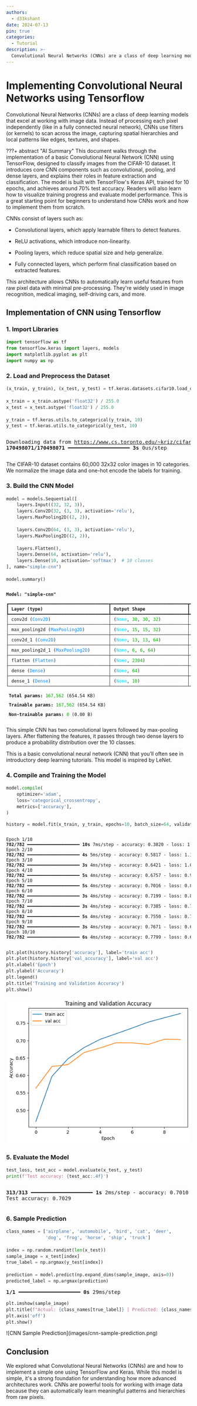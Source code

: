 ```yaml
---
authors:
  - d33kshant
date: 2024-07-13
pin: true
categories:
  - Tutorial
description: >-
  Convolutional Neural Networks (CNNs) are a class of deep learning models that excel at working with image data. Instead of processing each pixel independently (like in a fully connected neural network), CNNs use filters (or kernels) to scan across the image, capturing spatial hierarchies and local patterns like edges, textures, and shapes.
---
```


# Implementing Convolutional Neural Networks using Tensorflow

Convolutional Neural Networks (CNNs) are a class of deep learning models that excel at working with image data. Instead of processing each pixel independently (like in a fully connected neural network), CNNs use filters (or kernels) to scan across the image, capturing spatial hierarchies and local patterns like edges, textures, and shapes.

<!-- more -->

???+ abstract "AI Summary"
    This document walks through the implementation of a basic Convolutional Neural Network (CNN) using TensorFlow, designed to classify images from the CIFAR-10 dataset. It introduces core CNN components such as convolutional, pooling, and dense layers, and explains their roles in feature extraction and classification. The model is built with TensorFlow's Keras API, trained for 10 epochs, and achieves around 70% test accuracy. Readers will also learn how to visualize training progress and evaluate model performance. This is a great starting point for beginners to understand how CNNs work and how to implement them from scratch.

CNNs consist of layers such as:

-   Convolutional layers, which apply learnable filters to detect features.

-   ReLU activations, which introduce non-linearity.

-   Pooling layers, which reduce spatial size and help generalize.

-   Fully connected layers, which perform final classification based on extracted features.

This architecture allows CNNs to automatically learn useful features from raw pixel data with minimal pre-processing. They're widely used in image recognition, medical imaging, self-driving cars, and more.

## Implementation of CNN using Tensorflow

### 1. Import Libraries

```python
import tensorflow as tf
from tensorflow.keras import layers, models
import matplotlib.pyplot as plt
import numpy as np
```

### 2. Load and Preprocess the Dataset

```python
(x_train, y_train), (x_test, y_test) = tf.keras.datasets.cifar10.load_data()

x_train = x_train.astype('float32') / 255.0
x_test = x_test.astype('float32') / 255.0

y_train = tf.keras.utils.to_categorical(y_train, 10)
y_test = tf.keras.utils.to_categorical(y_test, 10)
```
<div class="result" style="overflow-x: auto;" markdown>
<pre>Downloading data from <a rel="nofollow" target="_blank" href="https://www.cs.toronto.edu/~kriz/cifar-10-python.tar.gz">https://www.cs.toronto.edu/~kriz/cifar-10-python.tar.gz</a>
<span style="font-weight: bold;">170498071/170498071</span><span> </span><span style="color: var(--ansi-green);">━━━━━━━━━━━━━━━━━━━━</span><span> </span><span style="font-weight: bold;">3s</span><span> 0us/step
</span></pre>
</div>

The CIFAR-10 dataset contains 60,000 32x32 color images in 10 categories. We normalize the image data and one-hot encode the labels for training.

### 3. Build the CNN Model

```python
model = models.Sequential([
    layers.Input((32, 32, 3)),
    layers.Conv2D(32, (3, 3), activation='relu'),
    layers.MaxPooling2D((2, 2)),

    layers.Conv2D(64, (3, 3), activation='relu'),
    layers.MaxPooling2D((2, 2)),

    layers.Flatten(),
    layers.Dense(64, activation='relu'),
    layers.Dense(10, activation='softmax')  # 10 classes
], name="simple-cnn")

model.summary()
```
<div class="result" markdown style="font-size: .85em; overflow-x: auto;">
<div id="output-area"><span id="output-header"> </span><div id="output-body"><div class="display_data output-id-1"><div class="output_subarea output_html rendered_html"><pre style="white-space:pre;overflow-x:auto;line-height:normal;font-family:Menlo,'DejaVu Sans Mono',consolas,'Courier New',monospace"><span style="font-weight: bold">Model: "simple-cnn"</span>
</pre>
</div></div><div class="display_data output-id-2"><div class="output_subarea output_html rendered_html"><pre style="white-space:pre;overflow-x:auto;line-height:normal;font-family:Menlo,'DejaVu Sans Mono',consolas,'Courier New',monospace">┏━━━━━━━━━━━━━━━━━━━━━━━━━━━━━━━━━━━━━━┳━━━━━━━━━━━━━━━━━━━━━━━━━━━━━┳━━━━━━━━━━━━━━━━━┓
┃<span style="font-weight: bold"> Layer (type)                         </span>┃<span style="font-weight: bold"> Output Shape                </span>┃<span style="font-weight: bold">         Param # </span>┃
┡━━━━━━━━━━━━━━━━━━━━━━━━━━━━━━━━━━━━━━╇━━━━━━━━━━━━━━━━━━━━━━━━━━━━━╇━━━━━━━━━━━━━━━━━┩
│ conv2d (<span style="color: #0087ff; text-decoration-color: #0087ff">Conv2D</span>)                      │ (<span style="color: #00d7ff; text-decoration-color: #00d7ff">None</span>, <span style="color: #00af00; text-decoration-color: #00af00">30</span>, <span style="color: #00af00; text-decoration-color: #00af00">30</span>, <span style="color: #00af00; text-decoration-color: #00af00">32</span>)          │             <span style="color: #00af00; text-decoration-color: #00af00">896</span> │
├──────────────────────────────────────┼─────────────────────────────┼─────────────────┤
│ max_pooling2d (<span style="color: #0087ff; text-decoration-color: #0087ff">MaxPooling2D</span>)         │ (<span style="color: #00d7ff; text-decoration-color: #00d7ff">None</span>, <span style="color: #00af00; text-decoration-color: #00af00">15</span>, <span style="color: #00af00; text-decoration-color: #00af00">15</span>, <span style="color: #00af00; text-decoration-color: #00af00">32</span>)          │               <span style="color: #00af00; text-decoration-color: #00af00">0</span> │
├──────────────────────────────────────┼─────────────────────────────┼─────────────────┤
│ conv2d_1 (<span style="color: #0087ff; text-decoration-color: #0087ff">Conv2D</span>)                    │ (<span style="color: #00d7ff; text-decoration-color: #00d7ff">None</span>, <span style="color: #00af00; text-decoration-color: #00af00">13</span>, <span style="color: #00af00; text-decoration-color: #00af00">13</span>, <span style="color: #00af00; text-decoration-color: #00af00">64</span>)          │          <span style="color: #00af00; text-decoration-color: #00af00">18,496</span> │
├──────────────────────────────────────┼─────────────────────────────┼─────────────────┤
│ max_pooling2d_1 (<span style="color: #0087ff; text-decoration-color: #0087ff">MaxPooling2D</span>)       │ (<span style="color: #00d7ff; text-decoration-color: #00d7ff">None</span>, <span style="color: #00af00; text-decoration-color: #00af00">6</span>, <span style="color: #00af00; text-decoration-color: #00af00">6</span>, <span style="color: #00af00; text-decoration-color: #00af00">64</span>)            │               <span style="color: #00af00; text-decoration-color: #00af00">0</span> │
├──────────────────────────────────────┼─────────────────────────────┼─────────────────┤
│ flatten (<span style="color: #0087ff; text-decoration-color: #0087ff">Flatten</span>)                    │ (<span style="color: #00d7ff; text-decoration-color: #00d7ff">None</span>, <span style="color: #00af00; text-decoration-color: #00af00">2304</span>)                │               <span style="color: #00af00; text-decoration-color: #00af00">0</span> │
├──────────────────────────────────────┼─────────────────────────────┼─────────────────┤
│ dense (<span style="color: #0087ff; text-decoration-color: #0087ff">Dense</span>)                        │ (<span style="color: #00d7ff; text-decoration-color: #00d7ff">None</span>, <span style="color: #00af00; text-decoration-color: #00af00">64</span>)                  │         <span style="color: #00af00; text-decoration-color: #00af00">147,520</span> │
├──────────────────────────────────────┼─────────────────────────────┼─────────────────┤
│ dense_1 (<span style="color: #0087ff; text-decoration-color: #0087ff">Dense</span>)                      │ (<span style="color: #00d7ff; text-decoration-color: #00d7ff">None</span>, <span style="color: #00af00; text-decoration-color: #00af00">10</span>)                  │             <span style="color: #00af00; text-decoration-color: #00af00">650</span> │
└──────────────────────────────────────┴─────────────────────────────┴─────────────────┘
</pre>
</div></div><div class="display_data output-id-3"><div class="output_subarea output_html rendered_html"><pre style="white-space:pre;overflow-x:auto;line-height:normal;font-family:Menlo,'DejaVu Sans Mono',consolas,'Courier New',monospace"><span style="font-weight: bold"> Total params: </span><span style="color: #00af00; text-decoration-color: #00af00">167,562</span> (654.54 KB)
</pre>
</div></div><div class="display_data output-id-4"><div class="output_subarea output_html rendered_html"><pre style="white-space:pre;overflow-x:auto;line-height:normal;font-family:Menlo,'DejaVu Sans Mono',consolas,'Courier New',monospace"><span style="font-weight: bold"> Trainable params: </span><span style="color: #00af00; text-decoration-color: #00af00">167,562</span> (654.54 KB)
</pre>
</div></div><div class="display_data output-id-5"><div class="output_subarea output_html rendered_html"><pre style="white-space:pre;overflow-x:auto;line-height:normal;font-family:Menlo,'DejaVu Sans Mono',consolas,'Courier New',monospace"><span style="font-weight: bold"> Non-trainable params: </span><span style="color: #00af00; text-decoration-color: #00af00">0</span> (0.00 B)
</pre>
</div></div></div><span id="output-footer"></span></div>
</div>


This simple CNN has two convolutional layers followed by max-pooling layers. After flattening the features, it passes through two dense layers to produce a probability distribution over the 10 classes.

This is a basic convolutional neural network (CNN) that you’ll often see in introductory deep learning tutorials. This model is inspired by LeNet.

### 4.  Compile and Training the Model

```python
model.compile(
    optimizer='adam',
    loss='categorical_crossentropy',
    metrics=['accuracy'],
)
```

```python
history = model.fit(x_train, y_train, epochs=10, batch_size=64, validation_data=(x_test, y_test), )
```

<div class="result" markdown style="font-size: .85em; overflow-x: auto;">
<pre>Epoch 1/10
<span style="font-weight: bold;">782/782</span><span> </span><span style="color: var(--ansi-green);">━━━━━━━━━━━━━━━━━━━━</span><span> </span><span style="font-weight: bold;">10s</span><span> 7ms/step - accuracy: 0.3820 - loss: 1.7106 - val_accuracy: 0.5632 - val_loss: 1.2533
Epoch 2/10
</span><span style="font-weight: bold;">782/782</span><span> </span><span style="color: var(--ansi-green);">━━━━━━━━━━━━━━━━━━━━</span><span> </span><span style="font-weight: bold;">4s</span><span> 5ms/step - accuracy: 0.5817 - loss: 1.1892 - val_accuracy: 0.6254 - val_loss: 1.0929
Epoch 3/10
</span><span style="font-weight: bold;">782/782</span><span> </span><span style="color: var(--ansi-green);">━━━━━━━━━━━━━━━━━━━━</span><span> </span><span style="font-weight: bold;">3s</span><span> 4ms/step - accuracy: 0.6421 - loss: 1.0342 - val_accuracy: 0.6310 - val_loss: 1.0580
Epoch 4/10
</span><span style="font-weight: bold;">782/782</span><span> </span><span style="color: var(--ansi-green);">━━━━━━━━━━━━━━━━━━━━</span><span> </span><span style="font-weight: bold;">5s</span><span> 4ms/step - accuracy: 0.6757 - loss: 0.9403 - val_accuracy: 0.6653 - val_loss: 0.9575
Epoch 5/10
</span><span style="font-weight: bold;">782/782</span><span> </span><span style="color: var(--ansi-green);">━━━━━━━━━━━━━━━━━━━━</span><span> </span><span style="font-weight: bold;">5s</span><span> 4ms/step - accuracy: 0.7016 - loss: 0.8715 - val_accuracy: 0.6787 - val_loss: 0.9492
Epoch 6/10
</span><span style="font-weight: bold;">782/782</span><span> </span><span style="color: var(--ansi-green);">━━━━━━━━━━━━━━━━━━━━</span><span> </span><span style="font-weight: bold;">3s</span><span> 4ms/step - accuracy: 0.7199 - loss: 0.8115 - val_accuracy: 0.6936 - val_loss: 0.8958
Epoch 7/10
</span><span style="font-weight: bold;">782/782</span><span> </span><span style="color: var(--ansi-green);">━━━━━━━━━━━━━━━━━━━━</span><span> </span><span style="font-weight: bold;">3s</span><span> 4ms/step - accuracy: 0.7385 - loss: 0.7540 - val_accuracy: 0.6931 - val_loss: 0.9070
Epoch 8/10
</span><span style="font-weight: bold;">782/782</span><span> </span><span style="color: var(--ansi-green);">━━━━━━━━━━━━━━━━━━━━</span><span> </span><span style="font-weight: bold;">5s</span><span> 4ms/step - accuracy: 0.7550 - loss: 0.7088 - val_accuracy: 0.6888 - val_loss: 0.9137
Epoch 9/10
</span><span style="font-weight: bold;">782/782</span><span> </span><span style="color: var(--ansi-green);">━━━━━━━━━━━━━━━━━━━━</span><span> </span><span style="font-weight: bold;">3s</span><span> 4ms/step - accuracy: 0.7671 - loss: 0.6708 - val_accuracy: 0.7036 - val_loss: 0.8936
Epoch 10/10
</span><span style="font-weight: bold;">782/782</span><span> </span><span style="color: var(--ansi-green);">━━━━━━━━━━━━━━━━━━━━</span><span> </span><span style="font-weight: bold;">6s</span><span> 4ms/step - accuracy: 0.7799 - loss: 0.6332 - val_accuracy: 0.7029 - val_loss: 0.9034
</span></pre>
</div>

```python
plt.plot(history.history['accuracy'], label='train acc')
plt.plot(history.history['val_accuracy'], label='val acc')
plt.xlabel('Epoch')
plt.ylabel('Accuracy')
plt.legend()
plt.title('Training and Validation Accuracy')
plt.show()
```
<div class="result" markdown>

![CNN Training History](images/cnn-training-history.png)

</div>

### 5. Evaluate the Model
```python
test_loss, test_acc = model.evaluate(x_test, y_test)
print(f'Test accuracy: {test_acc:.4f}')
```
<div class="result" style="overflow-x: auto;" markdown>
<pre><span style="font-weight: bold;">313/313</span><span> </span><span style="color: var(--ansi-green);">━━━━━━━━━━━━━━━━━━━━</span><span> </span><span style="font-weight: bold;">1s</span><span> 2ms/step - accuracy: 0.7010 - loss: 0.9037
Test accuracy: 0.7029
</span></pre>
</div>

### 6. Sample Prediction

```python
class_names = ['airplane', 'automobile', 'bird', 'cat', 'deer',
               'dog', 'frog', 'horse', 'ship', 'truck']

index = np.random.randint(len(x_test))
sample_image = x_test[index]
true_label = np.argmax(y_test[index])

prediction = model.predict(np.expand_dims(sample_image, axis=0))
predicted_label = np.argmax(prediction)
```
<div class="result" markdown>
<pre><span style="font-weight: bold;">1/1</span><span> </span><span style="color: var(--ansi-green);">━━━━━━━━━━━━━━━━━━━━</span><span> </span><span style="font-weight: bold;">0s</span><span> 29ms/step
</span></pre>
</div>

```python
plt.imshow(sample_image)
plt.title(f"Actual: {class_names[true_label]} | Predicted: {class_names[predicted_label]}")
plt.axis('off')
plt.show()
```
<div class="result" markdown>
![CNN Sample Prediction](images/cnn-sample-prediction.png)
</div>

## Conclusion

We explored what Convolutional Neural Networks (CNNs) are and how to implement a simple one using TensorFlow and Keras. While this model is simple, it's a strong foundation for understanding how more advanced architectures work. CNNs are powerful tools for working with image data because they can automatically learn meaningful patterns and hierarchies from raw pixels.